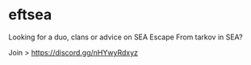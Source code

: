 # eftsea

Looking for a duo, clans or advice on SEA Escape From tarkov in SEA?


Join > https://discord.gg/nHYwyRdxyz
